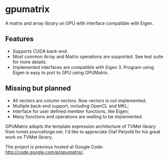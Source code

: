 # gpumatrix


A matrix and array library on GPU with interface compatible with Eigen.

## Features

* Supports CUDA back-end.
* Most common Array and Matrix operations are supported. See test suite for more details.
* Implemented interfaces are compatible with Eigen 3. Program using Eigen is easy to port to GPU using GPUMatrix.



## Missing but planned

* All vectors are column vectors. Row vectors is not implemented;
* Multiple back-end support, including OpenCL and MKL;
* Interface for user defined member functions, like Eigen;
* Many functions and operations are waiting to be implemented.

GPUMatrix adopts the template expression architecture of TVMet library from tvmet.sourceforge.net. I'd like to appreciate Olaf Petzold for his great work on TVMet library.


The project is previous hosted at Google Code: http://code.google.com/p/gpumatrix/.
